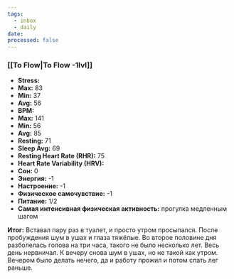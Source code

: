 ```yaml
---
tags:
  - inbox
  - daily
date:
processed: false
---
```


### [[To Flow|To Flow -1lvl]]

- **Stress:**
- **Max:** 83
- **Min:** 37
- **Avg:** 56
- **BPM:**
- **Max:** 141
- **Min:** 56
- **Avg:** 85
- **Resting:** 71
- **Sleep Avg:** 69
- **Resting Heart Rate (RHR):** 75
- **Heart Rate Variability (HRV):** 
- **Сон:** 0
- **Энергия:** -1
- **Настроение:** -1
- **Физическое самочувствие:** -1
- **Питание:** 1/2
- **Самая интенсивная физическая активность:** прогулка медленным шагом 

**Итог:**
Вставал пару раз в туалет, и просто утром просыпался. После пробуждения шум в ушах и глаза тяжёлые. Во второе половине дня разболелась голова на три часа, такого не было несколько лет. Весь день нервничал. К вечеру снова шум в ушах, но не такой как утром. Вечером было делать нечего, да и работу прожил и потом спать лег раньше.